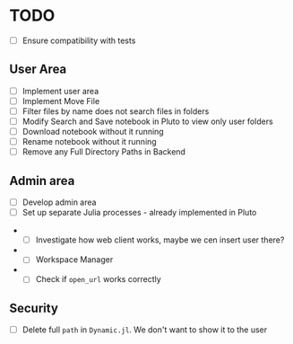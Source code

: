 # TODO
- [ ] Ensure compatibility with tests

## User Area
- [ ] Implement user area
- [ ] Implement Move File
- [ ] Filter files by name does not search files in folders
- [ ] Modify Search and Save notebook in Pluto to view only user folders
- [ ] Download notebook without it running
- [ ] Rename notebook without it running
- [ ] Remove any Full Directory Paths in Backend

## Admin area
- [ ] Develop admin area
- [ ] Set up separate Julia processes - already implemented in Pluto
- - [ ] Investigate how web client works, maybe we cen insert user there?
- - [ ] Workspace Manager
- - [ ] Check if `open_url` works correctly

## Security
- [ ] Delete full `path` in `Dynamic.jl`. We don't want to show it to the user